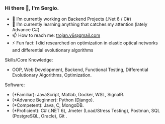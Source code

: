 ### Hi there 👋, I'm Sergio.

- 🔭 I’m currently working on Backend Projects (.Net 6 / C#)
- 🌱 I’m currently learning anything that catches my attention (lately Advance C#)
- 📫 How to reach me: trojan.v6@gmail.com
- ⚡ Fun fact: I did researched on optimization in elastic optical networks and differential evolutionary algorithms

Skills/Core Knowledge:
-    OOP, Web Development, Backend, Functional Testing, Differential Evolutionary Algorithms, Optimization.

Software:

-    (*Familiar): JavaScript, Matlab, Docker, WSL, SignalR.
-    (*Advance Beginner): Python (Django).
-    (*Competent): Java, C, MongoDB.
-    (*Proficient): C# (.NET 6), Jmeter (Load/Stress Testing), Postman, SQL (PostgreSQL, Oracle), Git .

<!--
**Unnamed10110/Unnamed10110** is a ✨ _special_ ✨ repository because its `README.md` (this file) appears on your GitHub profile.

Here are some ideas to get you started:

- 🔭 I’m currently working on ...
- 🌱 I’m currently learning ...
- 👯 I’m looking to collaborate on ...
- 🤔 I’m looking for help with ...
- 💬 Ask me about ...
- 📫 How to reach me: ...
- 😄 Pronouns: ...
- ⚡ Fun fact: ...
-->

